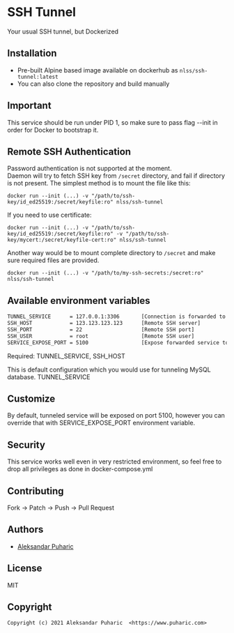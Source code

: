 # SSH Tunnel
Your usual SSH tunnel, but Dockerized

## Installation

* Pre-built Alpine based image available on dockerhub as `nlss/ssh-tunnel:latest`
* You can also clone the repository and build manually

## Important
This service should be run under PID 1, so make sure to pass flag --init in order for Docker to bootstrap it.

## Remote SSH Authentication
Password authentication is not supported at the moment.  
Daemon will try to fetch SSH key from `/secret` directory, and fail if directory is not present. 
The simplest method is to mount the file like this:
```
docker run --init (...) -v "/path/to/ssh-key/id_ed25519:/secret/keyfile:ro" nlss/ssh-tunnel
```

If you need to use certificate:
```
docker run --init (...) -v "/path/to/ssh-key/id_ed25519:/secret/keyfile:ro" -v "/path/to/ssh-key/mycert:/secret/keyfile-cert:ro" nlss/ssh-tunnel
```

Another way would be to mount complete directory to `/secret` and make sure required files are provided.
```
docker run --init (...) -v "/path/to/my-ssh-secrets:/secret:ro" nlss/ssh-tunnel
```

## Available environment variables

```bash
TUNNEL_SERVICE      = 127.0.0.1:3306       [Connection is forwarded to this host:port]
SSH_HOST            = 123.123.123.123      [Remote SSH server]
SSH_PORT            = 22                   [Remote SSH port]
SSH_USER            = root                 [Remote SSH user]
SERVICE_EXPOSE_PORT = 5100                 [Expose forwarded service to this port]
```

Required: TUNNEL_SERVICE, SSH_HOST

This is default configuration which you would use for tunneling MySQL database.
TUNNEL_SERVICE

## Customize
By default, tunneled service will be exposed on port 5100, however you can override that with SERVICE_EXPOSE_PORT environment variable.

## Security
This service works well even in very restricted environment, so feel free to drop all privileges as done in docker-compose.yml

## Contributing

Fork -> Patch -> Push -> Pull Request


## Authors

* [Aleksandar Puharic](https://github.com/xZero707)


## License

MIT


## Copyright

```
Copyright (c) 2021 Aleksandar Puharic  <https://www.puharic.com>
```